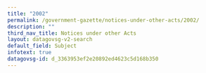 ```yaml
---
title: "2002"
permalink: /government-gazette/notices-under-other-acts/2002/
description: ""
third_nav_title: Notices under other Acts
layout: datagovsg-v2-search
default_field: Subject
infotext: true
datagovsg-id: d_3363953ef2e20892ed4623c5d168b350
---
```

